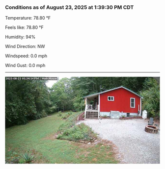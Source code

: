 ### Conditions as of August 23, 2025 at 1:39:30 PM CDT 

Temperature: 78.80 &deg;F

Feels like: 78.80 &deg;F

Humidity: 94%

Wind Direction: NW

Windspeed: 0.0 mph

Wind Gust: 0.0 mph

---

<img src="./images/latest.jpeg"/>


